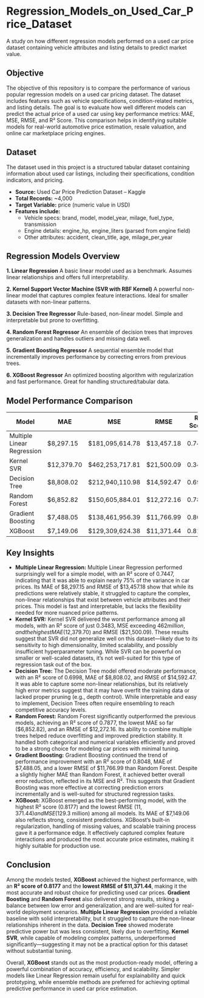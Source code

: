 # Regression_Models_on_Used_Car_Price_Dataset

A study on how different regression models performed on a used car price dataset containing vehicle attributes and listing details to predict market value.

## Objective

The objective of this repository is to compare the performance of various popular regression models on a used car pricing dataset. The dataset includes features such as vehicle specifications, condition-related metrics, and listing details. The goal is to evaluate how well different models can predict the actual price of a used car using key performance metrics: MAE, MSE, RMSE, and R² Score. This comparison helps in identifying suitable models for real-world automotive price estimation, resale valuation, and online car marketplace pricing engines.

## Dataset

The dataset used in this project is a structured tabular dataset containing information about used car listings, including their specifications, condition indicators, and pricing.

- **Source:** Used Car Price Prediction Dataset – Kaggle
- **Total Records:** ~4,000
- **Target Variable:** price (numeric value in USD)
- **Features include:**  
   - Vehicle specs: brand, model, model_year, milage, fuel_type, transmission
   - Engine details: engine_hp, engine_liters (parsed from engine field)
   - Other attributes: accident, clean_title, age, milage_per_year

## Regression Models Overview

**1. Linear Regression**
A basic linear model used as a benchmark. Assumes linear relationships and offers full interpretability.

**2. Kernel Support Vector Machine (SVR with RBF Kernel)**
A powerful non-linear model that captures complex feature interactions. Ideal for smaller datasets with non-linear patterns.

**3. Decision Tree Regressor**
Rule-based, non-linear model. Simple and interpretable but prone to overfitting.

**4. Random Forest Regressor**
An ensemble of decision trees that improves generalization and handles outliers and missing data well.

**5. Gradient Boosting Regressor**
A sequential ensemble model that incrementally improves performance by correcting errors from previous trees.

**6. XGBoost Regressor**
An optimized boosting algorithm with regularization and fast performance. Great for handling structured/tabular data.

## Model Performance Comparison

| Model                      | MAE           | MSE                  | RMSE         | R² Score   |
|----------------------------|---------------|----------------------|--------------|------------|
| Multiple Linear Regression | $8,297.15     | $181,095,614.78      | $13,457.18   | 0.7447     |
| Kernel SVR                 | $12,379.70    | $462,253,717.81      | $21,500.09   | 0.3483     |
| Decision Tree              | $8,808.02     | $212,940,110.98      | $14,592.47   | 0.6998     |
| Random Forest              | $6,852.82     | $150,605,884.01      | $12,272.16   | 0.7877     |
| Gradient Boosting          | $7,488.05     | $138,461,956.39      | $11,766.99   | 0.8048     |
| XGBoost                    | $7,149.06     | $129,309,624.38      | $11,371.44   | 0.8177     |


## Key Insights

- **Multiple Linear Regression:** Multiple Linear Regression performed surprisingly well for a simple model, with an R² score of 0.7447, indicating that it was able to explain nearly 75% of the variance in car prices. Its MAE of $8,297.15 and RMSE of $13,457.18 show that while its predictions were relatively stable, it struggled to capture the complex, non-linear relationships that exist between vehicle attributes and their prices. This model is fast and interpretable, but lacks the flexibility needed for more nuanced price patterns.
- **Kernel SVR:** Kernel SVR delivered the worst performance among all models, with an R² score of just 0.3483, MSE exceeding $462 million, and the highest MAE ($12,379.70) and RMSE ($21,500.09). These results suggest that SVR did not generalize well on this dataset—likely due to its sensitivity to high dimensionality, limited scalability, and possibly insufficient hyperparameter tuning. While SVR can be powerful on smaller or well-scaled datasets, it’s not well-suited for this type of regression task out of the box.
- **Decision Tree:** The Decision Tree model offered moderate performance, with an R² score of 0.6998, MAE of $8,808.02, and RMSE of $14,592.47. It was able to capture some non-linear relationships, but its relatively high error metrics suggest that it may have overfit the training data or lacked proper pruning (e.g., depth control). While interpretable and easy to implement, Decision Trees often require ensembling to reach competitive accuracy levels.
- **Random Forest:** Random Forest significantly outperformed the previous models, achieving an R² score of 0.7877, the lowest MAE so far ($6,852.82), and an RMSE of $12,272.16. Its ability to combine multiple trees helped reduce overfitting and improved prediction stability. It handled both categorical and numerical variables efficiently and proved to be a strong choice for modeling car prices with minimal tuning.
- **Gradient Boosting:** Gradient Boosting continued the trend of performance improvement with an R² score of 0.8048, MAE of $7,488.05, and a lower RMSE of $11,766.99 than Random Forest. Despite a slightly higher MAE than Random Forest, it achieved better overall error reduction, reflected in its MSE and R². This suggests that Gradient Boosting was more effective at correcting prediction errors incrementally and is well-suited for structured regression tasks.
- **XGBoost:** XGBoost emerged as the best-performing model, with the highest R² score (0.8177) and the lowest RMSE ($11,371.44) and MSE ($129.3 million) among all models. Its MAE of $7,149.06 also reflects strong, consistent predictions. XGBoost’s built-in regularization, handling of missing values, and scalable training process gave it a performance edge. It effectively captured complex feature interactions and produced the most accurate price estimates, making it highly suitable for production use.


##  Conclusion

Among the models tested, **XGBoost** achieved the highest performance, with an **R² score of 0.8177** and the **lowest RMSE of \$11,371.44**, making it the most accurate and robust choice for predicting used car prices. **Gradient Boosting** and **Random Forest** also delivered strong results, striking a balance between low error and generalization, and are well-suited for real-world deployment scenarios. **Multiple Linear Regression** provided a reliable baseline with solid interpretability, but it struggled to capture the non-linear relationships inherent in the data. **Decision Tree** showed moderate predictive power but was less consistent, likely due to overfitting. **Kernel SVR**, while capable of modeling complex patterns, underperformed significantly—suggesting it may not be a practical option for this dataset without substantial tuning.

Overall, **XGBoost** stands out as the most production-ready model, offering a powerful combination of accuracy, efficiency, and scalability. Simpler models like Linear Regression remain useful for explainability and quick prototyping, while ensemble methods are preferred for achieving optimal predictive performance in used car price estimation.

